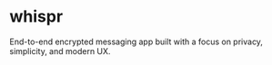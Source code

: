 # whispr
End-to-end encrypted messaging app built with a focus on privacy, simplicity, and modern UX.
